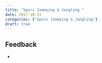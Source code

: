 ```yaml
---
title: "Spurs Jimmying & Jangling "
date: 2017-10-23
categories: ["Spurs Jimmying & Jangling"]
draft: true
---
```



## Feedback
* 
